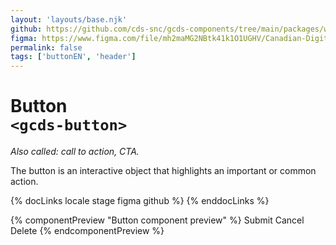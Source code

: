 ```yaml
---
layout: 'layouts/base.njk'
github: https://github.com/cds-snc/gcds-components/tree/main/packages/web/src/components/gcds-button
figma: https://www.figma.com/file/mh2maMG2NBtk41k1O1UGHV/Canadian-Digital-Service%E2%80%A8---GC-Design-System?type=design&node-id=817-4607&mode=design&t=qwNFRgCKhnoUtRXO-0
permalink: false
tags: ['buttonEN', 'header']
---
```


# Button <br>`<gcds-button>`

_Also called: call to action, CTA._

The button is an interactive object that highlights an important or common action.

{% docLinks locale stage figma github %}
{% enddocLinks %}

{% componentPreview "Button component preview" %}
<gcds-button class="me-400" button-role="primary">Submit</gcds-button>
<gcds-button class="me-400" button-role="secondary">Cancel</gcds-button>
<gcds-button class="me-400" button-role="danger">Delete</gcds-button>
{% endcomponentPreview %}
